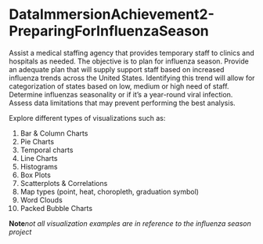 # DataImmersionAchievement2-PreparingForInfluenzaSeason

Assist a medical staffing agency that provides temporary staff to clinics and hospitals as needed. The objective is to plan for influenza season. Provide an adequate plan that will supply support staff based on increased influenza trends across the United States. Identifying this trend will allow for categorization of states based on low, medium or high need of staff. Determine influenzas seasonality or if it’s a year-round viral infection. Assess data limitations that may prevent performing the best analysis. 

Explore different types of visualizations such as:

1. Bar & Column Charts
2. Pie Charts
3. Temporal charts
4. Line Charts
5. Histograms
6. Box Plots
7. Scatterplots & Correlations
8. Map types (point, heat, choropleth, graduation symbol)
9. Word Clouds
10. Packed Bubble Charts

**Note**_not all visualization examples are in reference to the influenza season project_

